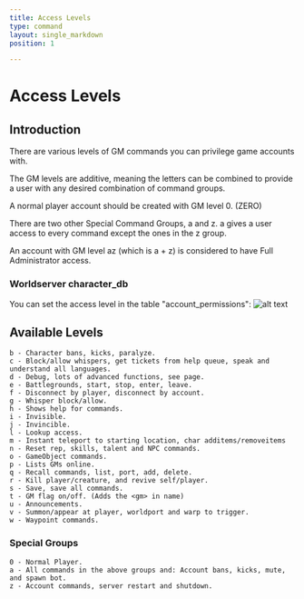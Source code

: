 ```yaml
---
title: Access Levels
type: command
layout: single_markdown
position: 1

---
```

# Access Levels

## Introduction
There are various levels of GM commands you can privilege game accounts with.

The GM levels are additive, meaning the letters can be combined to provide a user with any desired combination of command groups.

A normal player account should be created with GM level 0. (ZERO)

There are two other Special Command Groups, a and z. a gives a user access to every command except the ones in the z group.

An account with GM level az (which is a + z) is considered to have Full Administrator access.


### Worldserver character_db
You can set the access level in the table "account_permissions": 
![alt text](/AEWiki/images/world_icon_s.jpg "Worldserver logo")


## Available Levels
    b - Character bans, kicks, paralyze.
    c - Block/allow whispers, get tickets from help queue, speak and understand all languages. 
    d - Debug, lots of advanced functions, see page.  
    e - Battlegrounds, start, stop, enter, leave.
    f - Disconnect by player, disconnect by account.
    g - Whisper block/allow. 
    h - Shows help for commands.
    i - Invisible.
    j - Invincible.
    l - Lookup access.
    m - Instant teleport to starting location, char additems/removeitems
    n - Reset rep, skills, talent and NPC commands. 
    o - GameObject commands.
    p - Lists GMs online.
    q - Recall commands, list, port, add, delete.
    r - Kill player/creature, and revive self/player.
    s - Save, save all commands.
    t - GM flag on/off. (Adds the <gm> in name)
    u - Announcements.
    v - Summon/appear at player, worldport and warp to trigger.
    w - Waypoint commands. 

### Special Groups
    0 - Normal Player.
    a - All commands in the above groups and: Account bans, kicks, mute, and spawn bot.
    z - Account commands, server restart and shutdown.
